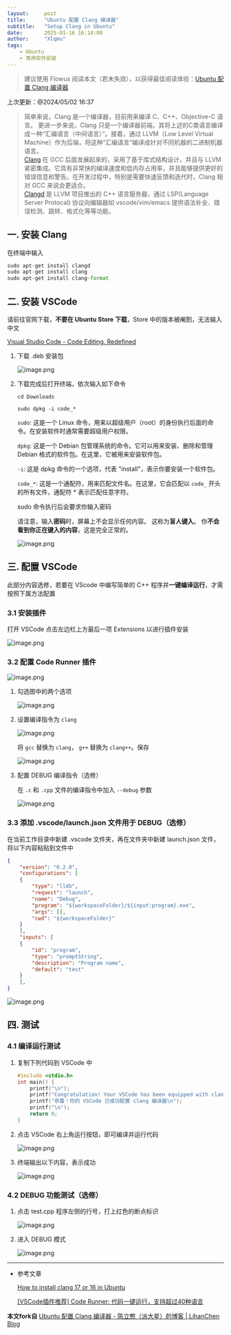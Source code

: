 ```yaml
---
layout:     post
title:      "Ubuntu 配置 Clang 编译器"
subtitle:   "Setup Clang in Ubuntu"
date:       2025-01-16 16:14:00
author:     "Xlqmu"
tags:
    - Ubuntu
    - 常用软件安装
---
```


> 建议使用 Flowus 阅读本文（若未失效），以获得最佳阅读体验：[Ubuntu 配置 Clang 编译器](https://flowus.cn/lihanchen/share/0c6c397c-b1a7-48b7-b49d-e3630f3a9930?code=4PP1RS)

上次更新：@2024/05/02 16:37

> 简单来说，Clang 是一个编译器，目前用来编译 C、C++、Objective-C 语言。 更进一步来说，Clang 只是一个编译器前端，其将上述的C类语言编译成一种“汇编语言（中间语言）”。接着，通过 LLVM（Low Level Virtual Machine）作为后端，将这种“汇编语言”编译成针对不同机器的二进制机器语言。  
> [Clang](https://clang.llvm.org/) 在 GCC 后面发展起来的，采用了基于库式结构设计，并且与 LLVM 紧密集成。它具有非常快的编译速度和低内存占用率，并且能够提供更好的错误信息和警告。在开发过程中，特别是需要快速反馈和迭代时，Clang 相对 GCC 来说会更适合。  
> [Clangd](https://clangd.llvm.org/) 是 LLVM 项目推出的 C++ 语言服务器，通过 LSP(Language Server Protocal) 协议向编辑器如 vscode/vim/emacs 提供语法补全、错误检测、跳转、格式化等等功能。

## 一. 安装 Clang

在终端中输入

```Python
sudo apt-get install clangd
sudo apt-get install clang
sudo apt-get install clang-format
```

## 二. 安装 VSCode

请前往官网下载，**不要在 Ubuntu Store 下载**，Store 中的版本被阉割，无法输入中文

[Visual Studio Code - Code Editing. Redefined](https://code.visualstudio.com/)

1. 下载 .deb 安装包
   
    ![image.png](/img/in-post/About_Ubuntu/Setup-Clang-in-Ubuntu/image.png)

2. 下载完成后打开终端，依次输入如下命令
   
   ```Shell
   cd Downloads
   ```
   
   ```Shell
   sudo dpkg -i code_*
   ```
   
    `sudo`: 这是一个 Linux 命令，用来以超级用户（root）的身份执行后面的命令。在安装软件时通常需要超级用户权限。
   
    `dpkg`: 这是一个 Debian 包管理系统的命令。它可以用来安装、删除和管理 Debian 格式的软件包。在这里，它被用来安装软件包。
   
    `-i`: 这是 dpkg 命令的一个选项，代表 "install"，表示你要安装一个软件包。
   
    `code_*`: 这是一个通配符，用来匹配文件名。在这里，它会匹配以 `code_` 开头的所有文件，通配符 * 表示匹配任意字符。
   
    sudo 命令执行后会要求你输入密码
   
    请注意，输入**密码**时，屏幕上不会显示任何内容。 这称为**盲人键入**。 你**不会看到你正在键入的内容**，这是完全正常的。
   
    ![image.png](/img/in-post/About_Ubuntu/Setup-Clang-in-Ubuntu/image1.png)

## 三. 配置 VSCode

此部分内容选修，若要在 VScode 中编写简单的 C++ 程序并**一键编译运行**，才需按照下属方法配置

### 3.1 安装插件

打开 VSCode 点击左边栏上方最后一项 Extensions 以进行插件安装

![image.png](/img/in-post/About_Ubuntu/Setup-Clang-in-Ubuntu/image2.png)

### 3.2 配置 Code Runner 插件

![image.png](/img/in-post/About_Ubuntu/Setup-Clang-in-Ubuntu/image3.png)

1. 勾选图中的两个选项
   
    ![image.png](/img/in-post/About_Ubuntu/Setup-Clang-in-Ubuntu/image4.png)

2. 设置编译指令为 `clang`
   
    ![image.png](/img/in-post/About_Ubuntu/Setup-Clang-in-Ubuntu/image5.png)
   
    将 `gcc`  替换为 `clang`， `g++` 替换为 `clang++`。保存
   
    ![image.png](/img/in-post/About_Ubuntu/Setup-Clang-in-Ubuntu/image6.png)

3. 配置 DEBUG 编译指令（选修）
   
    在 `.c` 和 `.cpp` 文件的编译指令中加入 `--debug` 参数
   
    ![image.png](/img/in-post/About_Ubuntu/Setup-Clang-in-Ubuntu/image7.png)

### 3.3 添加 .vscode/launch.json 文件用于 DEBUG（选修）

在当前工作目录中新建 .vscode 文件夹，再在文件夹中新建 launch.json 文件，将以下内容粘贴到文件中

```JSON
{
    "version": "0.2.0",
    "configurations": [
    {
        "type": "lldb",
        "request": "launch",
        "name": "Debug",
        "program": "${workspaceFolder}/${input:program}.exe",
        "args": [],
        "cwd": "${workspaceFolder}"
    }
    ],
    "inputs": [
    {
        "id": "program",
        "type": "promptString",
        "description": "Program name",
        "default": "test"
    }
    ],
}
```

![image.png](/img/in-post/About_Ubuntu/Setup-Clang-in-Ubuntu/image9.png)

## 四. 测试

### 4.1 编译运行测试

1. 复制下列代码到 VSCode 中
   
   ```C
   #include <stdio.h>
   int main() {
       printf("\n");
       printf("Congratulation! Your VSCode has been equipped with clang\n");
       printf("恭喜！你的 VSCode 已成功配置 clang 编译器\n");
       printf("\n");
       return 0;
   }
   ```

2. 点击 VSCode 右上角运行按钮，即可编译并运行代码
   
    ![image.png](/img/in-post/About_Ubuntu/Setup-Clang-in-Ubuntu/image10.png)

3. 终端输出以下内容，表示成功
   
    ![image.png](/img/in-post/About_Ubuntu/Setup-Clang-in-Ubuntu/image11.png)

### 4.2 DEBUG 功能测试（选修）

1. 点击 test.cpp 程序左侧的行号，打上红色的断点标识
   
    ![image.png](/img/in-post/About_Ubuntu/Setup-Clang-in-Ubuntu/image12.png)

2. 进入 DEBUG 模式
   
    ![image.png](/img/in-post/About_Ubuntu/Setup-Clang-in-Ubuntu/image13.png)

---

- 参考文章
  
    [How to install clang 17 or 16 in Ubuntu](https://ubuntuhandbook.org/index.php/2023/09/how-to-install-clang-17-or-16-in-ubuntu-22-04-20-04/)

    [[VSCode插件推荐] Code Runner: 代码一键运行，支持超过40种语言](https://zhuanlan.zhihu.com/p/54861567)



**本文fork自** [Ubuntu 配置 Clang 编译器 - 陈立憨（派大星）的博客 | LihanChen Blog](https://lihanchen2004.github.io/2024/05/02/Setup-Clang-in-Ubuntu/)